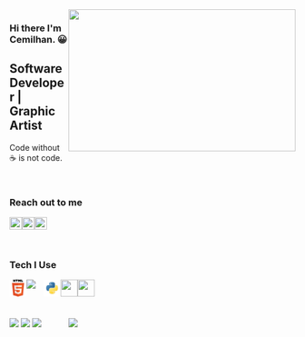 <img src = "https://media.giphy.com/media/ZVik7pBtu9dNS/source.gif" align="right" width="400" height = "250">

### Hi there I'm Cemilhan. :grinning:

## Software Developer | Graphic Artist

<font>Code without :coffee: is not code. </font>

<br>


### Reach out to me
[instagram]:https://www.instagram.com/codingwithcemilhan
[twitter]:https://twitter.com/cemilhancakartw
[linkedin]:https://www.linkedin.com/in/cemilhan-%C3%A7akar-9740a31a8/

[<img height="22" width="22" src="https://unpkg.com/simple-icons@v5/icons/instagram.svg" align = "left"/>][instagram]

[<img height="22" width="22" src="https://unpkg.com/simple-icons@v5/icons/twitter.svg" align = "left"/>][twitter]

[<img height="22" width="22" src="https://unpkg.com/simple-icons@v5/icons/linkedin.svg" align = "left"/>][linkedin]
<br>
<br>
<br>

### Tech I Use
<img src = "https://raw.githubusercontent.com/github/explore/80688e429a7d4ef2fca1e82350fe8e3517d3494d/topics/html/html.png " width="30" height="30" align="left">

<img src = "https://cdn.pixabay.com/photo/2017/08/05/11/16/logo-2582747_1280.png" width = "30" align="left">

<img src = "https://raw.githubusercontent.com/github/explore/80688e429a7d4ef2fca1e82350fe8e3517d3494d/topics/python/python.png" width="30" height = "30" align="left" >

<img src = "https://logoeps.com/wp-content/uploads/2011/06/java-logo-vector.png" width = "30" height = "30" align="left">

<img src = "https://seeklogo.com/images/C/c-sharp-c-logo-02F17714BA-seeklogo.com.png" width="30" height = "30" align="left">

<br>
<br>
<br>
<br>

<img src = "https://github-readme-stats.vercel.app/api?username=cemilhancakar&show_icons=true&theme=midnight-purple" align="right" width="400">


<img src = "https://github-readme-stats.vercel.app/api/pin/?username=cemilhancakar&repo=yksekpuanhesaplama" width ="300">
<img src = "https://github-readme-stats.vercel.app/api/pin/?username=cemilhancakar&repo=roboc-sitesi-frontend" width ="300">

<img src = "https://github-readme-stats.vercel.app/api/top-langs/?username=cemilhancakar&layout=compact" width = "300">
